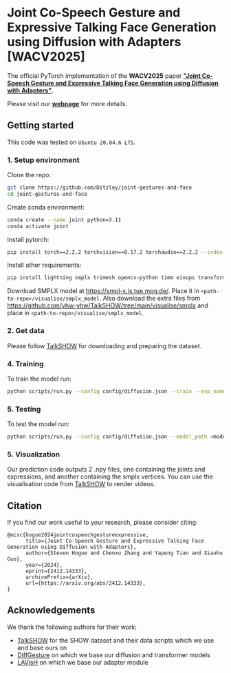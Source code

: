 # Joint Co-Speech Gesture and Expressive Talking Face Generation using Diffusion with Adapters [WACV2025]

The official PyTorch implementation of the **WACV2025** paper [**"Joint Co-Speech Gesture and Expressive Talking Face Generation using Diffusion with Adapters"**](https://arxiv.org/abs/2412.14333).

Please visit our [**webpage**](https://Ditzley.github.io/joint-gestures-and-face) for more details.


## Getting started

This code was tested on `Ubuntu 20.04.6 LTS`.

### 1. Setup environment

Clone the repo:
  ```bash
  git clone https://github.com/Ditzley/joint-gestures-and-face
  cd joint-gestures-and-face
  ```  
Create conda environment:
```bash
conda create --name joint python=3.11
conda activate joint
```
Install pytorch:

```bash
pip install torch==2.2.2 torchvision==0.17.2 torchaudio==2.2.2 --index-url https://download.pytorch.org/whl/cu118
```
    
Install other requirements:

```bash
pip install lightning smplx trimesh opencv-python timm einops transformers lmdb jsonargparse[signatures]>=4.27.7
```

Download SMPLX model at https://smpl-x.is.tue.mpg.de/. Place it in ``<path-to-repo>/visualise/smplx_model``. Also download the extra files from https://github.com/yhw-yhw/TalkSHOW/tree/main/visualise/smplx and place in ``<path-to-repo>/visualise/smplx_model``.


### 2. Get data

Please follow [TalkSHOW](https://github.com/yhw-yhw/TalkSHOW) for downloading and preparing the dataset.

### 4. Training

To train the model run:
```bash
python scripts/run.py --config config/diffusion.json --train --exp_name <experiment>
```

### 5. Testing

To test the model run:
```bash
python scripts/run.py --config config/diffusion.json --model_path <model_path> --infer
```

### 5. Visualization

Our prediction code outputs 2 .npy files, one containing the joints and expressions, and another containing the smplx vertices. You can use the visualisation code from [TalkSHOW](https://github.com/yhw-yhw/TalkSHOW) to render videos. 

## Citation
If you find our work useful to your research, please consider citing:
```
@misc{hogue2024jointcospeechgestureexpressive,
      title={Joint Co-Speech Gesture and Expressive Talking Face Generation using Diffusion with Adapters}, 
      author={Steven Hogue and Chenxu Zhang and Yapeng Tian and Xiaohu Guo},
      year={2024},
      eprint={2412.14333},
      archivePrefix={arXiv},
      url={https://arxiv.org/abs/2412.14333}, 
}
```

## Acknowledgements
We thank the following authors for their work:
 - [TalkSHOW](https://github.com/yhw-yhw/TalkSHOW) for the SHOW dataset and their data scripts which we use and base ours on
 - [DiffGesture](https://github.com/Advocate99/DiffGesture/) on which we base our diffusion and transformer models
 - [LAVisH](https://github.com/GenjiB/LAVISH) on which we base our adapter module

